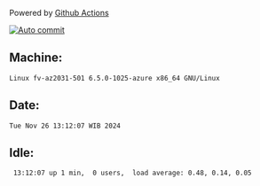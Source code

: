 Powered by [Github Actions](https://github.com/features/actions)

[![Auto commit](https://github.com/hiage/workstation/workflows/Auto%20commit/badge.svg)](https://github.com/hiage/workstation/actions?query=workflow%3A%22Auto+commit%22)

## Machine:
```
Linux fv-az2031-501 6.5.0-1025-azure x86_64 GNU/Linux
```
## Date:
```
Tue Nov 26 13:12:07 WIB 2024
```
## Idle:
```
 13:12:07 up 1 min,  0 users,  load average: 0.48, 0.14, 0.05
```
